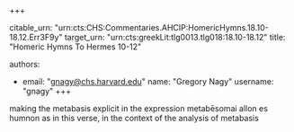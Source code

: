 +++


citable_urn: "urn:cts:CHS:Commentaries.AHCIP:HomericHymns.18.10-18.12.Err3F9y"
target_urn: "urn:cts:greekLit:tlg0013.tlg018:18.10-18.12"
title: "Homeric Hymns To Hermes 10-12"

authors:
- email: "gnagy@chs.harvard.edu"
  name: "Gregory Nagy"
  username: "gnagy"
+++

<p>making the metabasis explicit in the expression metabēsomai allon es humnon as in this verse, in the context of the analysis of metabasis</p>